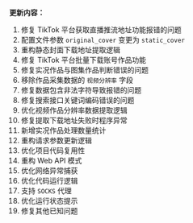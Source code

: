 **更新内容：**

1. 修复 TikTok 平台获取直播推流地址功能报错的问题
2. 配置文件参数 `original_cover` 变更为 `static_cover`
3. 重构静态封面下载地址提取逻辑
4. 修复 TikTok 平台批量下载账号作品功能
5. 修复实况作品与图集作品判断错误的问题
6. 移除作品采集数据的 `视频分辨率` 字段
7. 修复数据包含非法字符导致报错的问题
8. 修复搜索接口关键词编码错误的问题
9. 优化视频作品分辨率数据提取逻辑
10. 修复提取下载地址失败时程序异常
11. 新增实况作品处理数量统计
12. 重构请求参数更新逻辑
13. 优化项目代码复用性
14. 重构 Web API 模式
15. 优化网络异常捕获
16. 优化代码运行逻辑
17. 支持 `SOCKS` 代理
18. 优化运行状态提示
19. 修复其他已知问题
